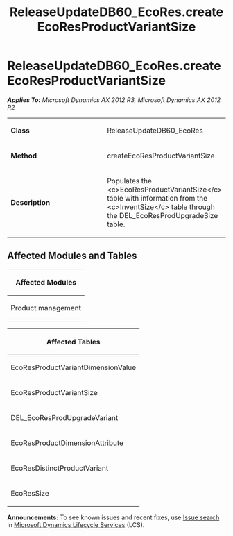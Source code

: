 ﻿---
title: ReleaseUpdateDB60_EcoRes.createEcoResProductVariantSize
TOCTitle: ReleaseUpdateDB60_EcoRes.createEcoResProductVariantSize
ms:assetid: eaaf7caf-750c-6cb0-af6c-7820442de758
ms:mtpsurl: https://msdn.microsoft.com/en-us/library/JJ719873(v=AX.60)
ms:contentKeyID: 49711945
ms.date: 05/18/2015
mtps_version: v=AX.60
---

# ReleaseUpdateDB60\_EcoRes.createEcoResProductVariantSize 


_**Applies To:** Microsoft Dynamics AX 2012 R3, Microsoft Dynamics AX 2012 R2_

<table>
<colgroup>
<col style="width: 50%" />
<col style="width: 50%" />
</colgroup>
<tbody>
<tr class="odd">
<td><p><strong>Class</strong></p></td>
<td><p>ReleaseUpdateDB60_EcoRes</p></td>
</tr>
<tr class="even">
<td><p><strong>Method</strong></p></td>
<td><p>createEcoResProductVariantSize</p></td>
</tr>
<tr class="odd">
<td><p><strong>Description</strong></p></td>
<td><p>Populates the &lt;c&gt;EcoResProductVariantSize&lt;/c&gt; table with information from the &lt;c&gt;InventSize&lt;/c&gt; table through the DEL_EcoResProdUpgradeSize table.</p></td>
</tr>
</tbody>
</table>


## Affected Modules and Tables

<table>
<colgroup>
<col style="width: 100%" />
</colgroup>
<thead>
<tr class="header">
<th><p>Affected Modules</p></th>
</tr>
</thead>
<tbody>
<tr class="odd">
<td><p>Product management</p></td>
</tr>
</tbody>
</table>


<table>
<colgroup>
<col style="width: 100%" />
</colgroup>
<thead>
<tr class="header">
<th><p>Affected Tables</p></th>
</tr>
</thead>
<tbody>
<tr class="odd">
<td><p>EcoResProductVariantDimensionValue</p></td>
</tr>
<tr class="even">
<td><p>EcoResProductVariantSize</p></td>
</tr>
<tr class="odd">
<td><p>DEL_EcoResProdUpgradeVariant</p></td>
</tr>
<tr class="even">
<td><p>EcoResProductDimensionAttribute</p></td>
</tr>
<tr class="odd">
<td><p>EcoResDistinctProductVariant</p></td>
</tr>
<tr class="even">
<td><p>EcoResSize</p></td>
</tr>
</tbody>
</table>

  
**Announcements:** To see known issues and recent fixes, use [Issue search](http://go.microsoft.com/fwlink/?linkid=389258) in [Microsoft Dynamics Lifecycle Services](http://go.microsoft.com/fwlink/?linkid=306505) (LCS).

